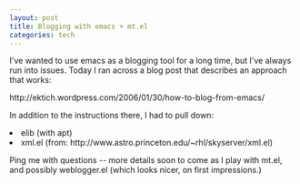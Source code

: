 ```yaml
--- 
layout: post
title: Blogging with emacs + mt.el
categories: tech
---
```

<p>I've wanted to use emacs as a blogging tool for a long time, but I've
always run into issues.  Today I ran across a blog post that describes
an approach that works:</p>

 <p>http://ektich.wordpress.com/2006/01/30/how-to-blog-from-emacs/</p>

<p>In addition to the instructions there, I had to pull down:</p>

<p><li>elib (with apt)</li>
<li>xml.el (from: http://www.astro.princeton.edu/~rhl/skyserver/xml.el)</li></p>

<p>Ping me with questions -- more details soon to come as I play with
mt.el, and possibly weblogger.el (which looks nicer, on first
impressions.)</p>
